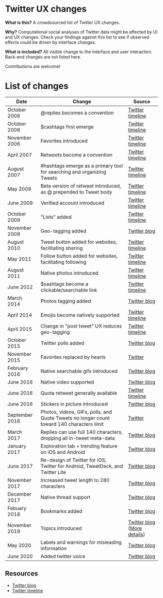 # Twitter UX changes



**What is this?** A crowdsourced list of Twitter UX changes.

**Why?** Computational social analyses of Twitter data might be affected by UI and UX changes. Check your findings against this list to see if observed effects could be driven by interface changes.

**What is included?** All visible change to the interface and user interaction. Back-end changes are not listed here.

Contributions are welcome!


# List of changes

| Date      | Change | Source |
| --------- | ------ | ------ |
| October 2006 | @replies becomes a convention | [Twitter timeline](https://developer.twitter.com/en/docs/tweets/data-dictionary/guides/tweet-timeline) |
| October 2006 | $cashtags first emerge | [Twitter timeline](https://developer.twitter.com/en/docs/tweets/data-dictionary/guides/tweet-timeline) |
| November 2006 | Favorites introduced | [Twitter timeline](https://developer.twitter.com/en/docs/tweets/data-dictionary/guides/tweet-timeline) |
| April 2007 | Retweets become a convention | [Twitter timeline](https://developer.twitter.com/en/docs/tweets/data-dictionary/guides/tweet-timeline) |
| August 2007 |  #hashtags emerge as a primary tool for searching and organizing Tweets | [Twitter timeline](https://developer.twitter.com/en/docs/tweets/data-dictionary/guides/tweet-timeline) |
| May 2009 |  Beta version of retweet introduced, as @ prepended to Tweet body | [Twitter timeline](https://developer.twitter.com/en/docs/tweets/data-dictionary/guides/tweet-timeline) |
| June 2009 | Verified account introduced | [Twitter timeline](https://developer.twitter.com/en/docs/tweets/data-dictionary/guides/tweet-timeline) |
| October 2009 | "Lists" added | [Twitter timeline](https://developer.twitter.com/en/docs/tweets/data-dictionary/guides/tweet-timeline) |
| November 2009 | Geo-tagging added | [Twitter blog](https://blog.twitter.com/official/en_us/a/2009/think-globally-tweet-locally.html) |
| August 2010 | Tweet button added for websites, facilitating sharing | [Twitter timeline](https://developer.twitter.com/en/docs/tweets/data-dictionary/guides/tweet-timeline) |
| May 2011 | Follow button added for websites, facilitating following | [Twitter timeline](https://developer.twitter.com/en/docs/tweets/data-dictionary/guides/tweet-timeline) |
| August 2011 | Native photos introduced | [Twitter timeline](https://developer.twitter.com/en/docs/tweets/data-dictionary/guides/tweet-timeline) |
| June 2012 | $sashtags become a clickable/searchable link | [Twitter timeline](https://developer.twitter.com/en/docs/tweets/data-dictionary/guides/tweet-timeline) |
| March 2014 | Photos tagging added | [Twitter blog](https://blog.twitter.com/official/en_us/a/2014/photos-just-got-more-social.html) |
| April 2014 | Emojis become natively supported | [Twitter timeline](https://developer.twitter.com/en/docs/tweets/data-dictionary/guides/tweet-timeline) |
| April 2015 | Change in "post tweet" UX reduces geo-tagging | [Twitter timeline](https://developer.twitter.com/en/docs/tweets/data-dictionary/guides/tweet-timeline) |
| October 2015 | Twitter polls added | [Twitter blog](https://blog.twitter.com/official/en_us/a/2015/introducing-twitter-polls.html) |
| November 2015 | Favorites replaced by hearts | [Twitter](https://twitter.com/Twitter/status/661558661131558915) |
| February 2016 | Native searchable gifs introduced | [Twitter blog](https://blog.twitter.com/official/en_us/a/2016/introducing-gif-search-on-twitter.html) |
| June 2016 | Native video supported | [Twitter blog](https://blog.twitter.com/official/en_us/a/2016/new-ways-to-tap-into-video-on-twitter.html) |
| June 2016 | Quote retweet generally available | [Twitter timeline](https://developer.twitter.com/en/docs/tweets/data-dictionary/guides/tweet-timeline) |
| June 2016 | Stickers in picture introduced  | [Twitter blog](https://blog.twitter.com/official/en_us/a/2016/introducing-stickers-on-twitter.html) |
| September 2016 | Photos, videos, GIFs, polls, and Quote Tweets no longer count toward 140 characters limit | [Twitter](https://twitter.com/Twitter/status/777915304261193728l) |
| March 2017 | Replies can use full 140 characters, dropping all in-tweet meta-data | [Twitter blog](https://blog.twitter.com/en_us/topics/product/2017/now-on-twitter-140-characters-for-your-replies.html) |
| January 2017 |    Exploration tab + trending feature  on iOS and Android    |              [Twitter blog](https://blog.twitter.com/en_us/topics/product/2017/explore.html) |
| June 2017 |   Re-design of Twitter for iOS, Twitter for Android, TweetDeck, and Twitter Lite |  [Twitter blog](https://blog.twitter.com/en_us/topics/product/2017/Check-out-our-new-look.html)
| November 2017  |  Increased tweet length to 280 characters   |     [Twitter blog](https://blog.twitter.com/official/en_us/topics/product/2017/tweetingmadeeasier.html) |
| December 2017  |  Native thread support  |     [Twitter blog](https://blog.twitter.com/en_us/topics/product/2017/nicethreads.html) |
| Febuary 2018 |   Bookmarks added | [Twitter blog](https://blog.twitter.com/en_us/topics/product/2018/an-easier-way-to-save-and-share-tweets.html) |
| November 2019 | Topics introduced | [Twitter blog](https://blog.twitter.com/en_us/topics/product/2019/introducing-topics.html) ([More details](https://blog.twitter.com/en_us/topics/product/2020/topics-behind-the-tweets.html)) |
| May 2020 |  Labels and warnings for misleading information | [Twitter blog](https://blog.twitter.com/en_us/topics/product/2020/updating-our-approach-to-misleading-information.html) |
| June 2020 | Added twitter voice | [Twitter blog](https://blog.twitter.com/en_us/topics/product/2020/your-tweet-your-voice.html) |


## Resources

* [Twitter blog](https://blog.twitter.com/)
* [Twitter timeline](https://developer.twitter.com/en/docs/tweets/data-dictionary/guides/tweet-timeline)
